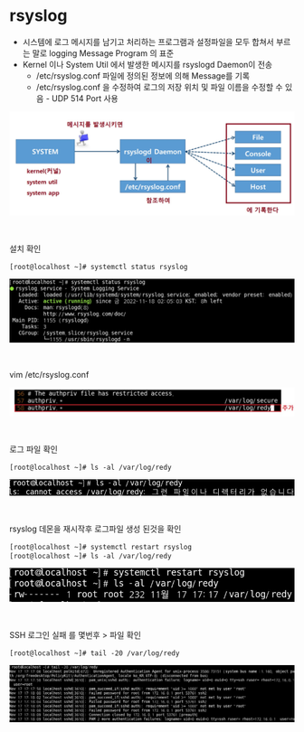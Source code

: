 # rsyslog

- 시스템에 로그 메시지를 남기고 처리하는 프로그램과 설정파일을 모두 합쳐서 부르는 말로 logging Message Program 의 표준 
- Kernel 이나 System Util 에서 발생한 메시지를 rsyslogd Daemon이 전송 
  - /etc/rsyslog.conf 파일에 정의된 정보에 의해 Message를 기록 
  - /etc/rsyslog.conf 을 수정하여 로그의 저장 위치 및 파일 이름을 수정할 수 있음 - UDP 514 Port 사용

![2022-11-17-06rsyslog](../images/2022-11-17-rsyslog/2022-11-17-06rsyslog.jpg)

<br>

설치 확인

```
[root@localhost ~]# systemctl status rsyslog
```

![2022-11-17-01실행](../images/2022-11-17-rsyslog/2022-11-17-01실행.jpg)

<br>

vim /etc/rsyslog.conf

![2022-11-17-02추가](../images/2022-11-17-rsyslog/2022-11-17-02추가.jpg)

<br>

로그 파일 확인

```
[root@localhost ~]# ls -al /var/log/redy
```

![2022-11-17-03확인](../images/2022-11-17-rsyslog/2022-11-17-03확인.jpg)

<br>

rsyslog 데몬을 재시작후 로그파일 생성 된것을 확인 

```
[root@localhost ~]# systemctl restart rsyslog
[root@localhost ~]# ls -al /var/log/redy
```

![2022-11-17-04확인](../images/2022-11-17-rsyslog/2022-11-17-04확인.jpg)

<br>

SSH  로그인 실패 를 몇번후 > 파일 확인

```
[root@localhost ~]# tail -20 /var/log/redy
```

![2022-11-17-05확인](../images/2022-11-17-rsyslog/2022-11-17-05확인.jpg)

<br>

